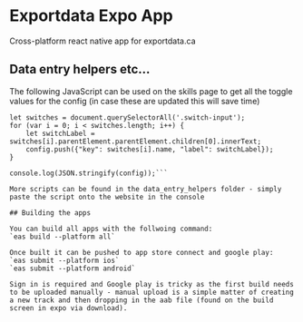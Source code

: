 # Exportdata Expo App

Cross-platform react native app for exportdata.ca

## Data entry helpers etc...

The following JavaScript can be used on the skills page to get all the toggle values for the config (in case these are updated this will save time)

```var config = []
let switches = document.querySelectorAll('.switch-input');
for (var i = 0; i < switches.length; i++) {
    let switchLabel = switches[i].parentElement.parentElement.children[0].innerText;
    config.push({"key": switches[i].name, "label": switchLabel});
}

console.log(JSON.stringify(config));```

More scripts can be found in the data_entry_helpers folder - simply paste the script onto the website in the console

## Building the apps

You can build all apps with the follwoing command:
`eas build --platform all`

Once built it can be pushed to app store connect and google play:
`eas submit --platform ios`
`eas submit --platform android`

Sign in is required and Google play is tricky as the first build needs to be uploaded manually - manual upload is a simple matter of creating a new track and then dropping in the aab file (found on the build screen in expo via download).